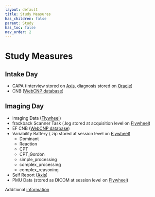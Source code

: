 ```yaml
---
layout: default
title: Study Measures
has_children: false
parent: Study
has_toc: false
nav_order: 2
---
```


# Study Measures
## Intake Day
- CAPA (Interview  stored on [Axis](https://axis.med.upenn.edu/), diagnosis stored on [Oracle](https://bbldm.pmacs.upenn.edu/))
- CNB ([WebCNP database](https://webcnp.med.upenn.edu/))

## Imaging Day
- Imaging Data ([Flywheel](https://upenn.flywheel.io/#/projects))
- frackback Scanner Task (.log stored at acquisition level on [Flywheel](https://upenn.flywheel.io/#/projects))
- EF CNB ([WebCNP database](https://webcnp.med.upenn.edu/))
- Variability Battery (.zip stored at session level on [Flywheel](https://upenn.flywheel.io/#/projects))
    - Dominant
    - Reaction
    - CPT
    - CPT_Gordon
    - simple_processing 
    - complex_processing
    - complex_reasoning
- Self Report ([Axis](https://axis.med.upenn.edu/))
- PMU Data (stored as DICOM at session level on [Flywheel](https://upenn.flywheel.io/#/projects))

Additional [information](https://docs.google.com/spreadsheets/d/1DYNd1Qj7Q0s9rEqe1_ezLQwNYcPN44cORnge3UAhqF0/edit#gid=0)


